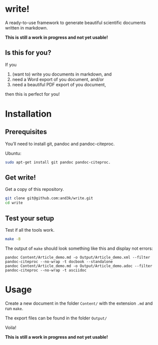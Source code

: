 # write!

A ready-to-use framework to generate beautiful scientific documents written in markdown.

**This is still a work in progress and not yet usable!**

## Is this for you?

If you

1. (want to) write you documents in markdown, and
2. need a Word export of you document, and/or
3. need a beautiful PDF export of you document,

then this is perfect for you!

# Installation

## Prerequisites

You’ll need to install git, pandoc and pandoc-citeproc.

Ubuntu:

```sh
sudo apt-get install git pandoc pandoc-citeproc.
```

## Get write!

Get a copy of this repository.

```sh
git clone git@github.com:and3k/write.git
cd write
```

## Test your setup

Test if all the tools work.

```sh
make -B
```

The output of `make` should look something like this and display not errors:

```
pandoc Content/Article_demo.md -o Output/Article_demo.xml --filter pandoc-citeproc --no-wrap -t docbook --standalone
pandoc Content/Article_demo.md -o Output/Article_demo.adoc --filter pandoc-citeproc --no-wrap -t asciidoc

```


# Usage

Create a new document in the folder `Content/` with the extension `.md` and run `make`.

The export files can be found in the folder `Output/`

Voila!

**This is still a work in progress and not yet usable!**
